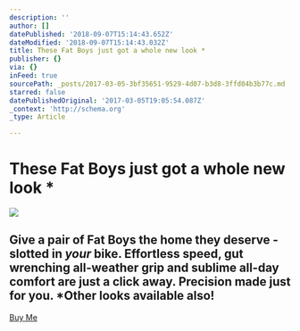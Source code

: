 ```yaml
---
description: ''
author: []
datePublished: '2018-09-07T15:14:43.652Z'
dateModified: '2018-09-07T15:14:43.032Z'
title: These Fat Boys just got a whole new look *
publisher: {}
via: {}
inFeed: true
sourcePath: _posts/2017-03-05-3bf35651-9529-4d07-b3d8-3ffd04b3b77c.md
starred: false
datePublishedOriginal: '2017-03-05T19:05:54.087Z'
_context: 'http://schema.org'
_type: Article

---
```

# These Fat Boys just got a whole new look \*
![](https://the-grid-user-content.s3-us-west-2.amazonaws.com/60871258-9cbe-425d-9c4b-e4ebe718976c.jpg)

## Give a pair of Fat Boys the home they deserve - slotted in _your_ bike. Effortless speed, gut wrenching all-weather grip and sublime all-day comfort are just a click away. Precision made just for you. \*Other looks available also!
[Buy Me][0]

[0]: http://ridefullgas.com/dm8